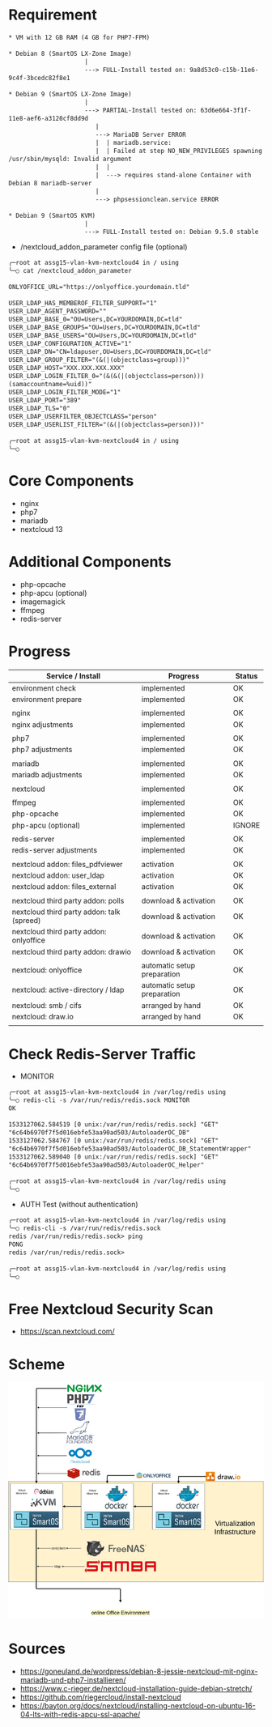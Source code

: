 
Requirement
===========

```
* VM with 12 GB RAM (4 GB for PHP7-FPM)

* Debian 8 (SmartOS LX-Zone Image)
                     |
                     ---> FULL-Install tested on: 9a8d53c0-c15b-11e6-9c4f-3bcedc82f8e1

* Debian 9 (SmartOS LX-Zone Image)
                     |
                     ---> PARTIAL-Install tested on: 63d6e664-3f1f-11e8-aef6-a3120cf8dd9d
                        |
                        ---> MariaDB Server ERROR
                        |  | mariadb.service:
                        |  | Failed at step NO_NEW_PRIVILEGES spawning /usr/sbin/mysqld: Invalid argument
                        |  |
                        |  ---> requires stand-alone Container with Debian 8 mariadb-server
                        |
                        ---> phpsessionclean.service ERROR

* Debian 9 (SmartOS KVM)
                     |
                     ---> FULL-Install tested on: Debian 9.5.0 stable
```

* /nextcloud_addon_parameter config file (optional)

```
╭─root at assg15-vlan-kvm-nextcloud4 in / using
╰─○ cat /nextcloud_addon_parameter

ONLYOFFICE_URL="https://onlyoffice.yourdomain.tld"

USER_LDAP_HAS_MEMBEROF_FILTER_SUPPORT="1"
USER_LDAP_AGENT_PASSWORD=""
USER_LDAP_BASE_0="OU=Users,DC=YOURDOMAIN,DC=tld"
USER_LDAP_BASE_GROUPS="OU=Users,DC=YOURDOMAIN,DC=tld"
USER_LDAP_BASE_USERS="OU=Users,DC=YOURDOMAIN,DC=tld"
USER_LDAP_CONFIGURATION_ACTIVE="1"
USER_LDAP_DN="CN=ldapuser,OU=Users,DC=YOURDOMAIN,DC=tld"
USER_LDAP_GROUP_FILTER="(&(|(objectclass=group)))"
USER_LDAP_HOST="XXX.XXX.XXX.XXX"
USER_LDAP_LOGIN_FILTER_0="(&(&(|(objectclass=person)))(samaccountname=%uid))"
USER_LDAP_LOGIN_FILTER_MODE="1"
USER_LDAP_PORT="389"
USER_LDAP_TLS="0"
USER_LDAP_USERFILTER_OBJECTCLASS="person"
USER_LDAP_USERLIST_FILTER="(&(|(objectclass=person)))"

╭─root at assg15-vlan-kvm-nextcloud4 in / using
╰─○
```

Core Components
===============

* nginx
* php7
* mariadb
* nextcloud 13

Additional Components
=====================

* php-opcache
* php-apcu (optional)
* imagemagick
* ffmpeg
* redis-server

Progress
========

| Service / Install                              | Progress                    | Status |
|---                                             |---                          |---     |
| environment check                              | implemented                 | OK     |
| environment prepare                            | implemented                 | OK     |
|                                                |                             |        |
| nginx                                          | implemented                 | OK     |
| nginx adjustments                              | implemented                 | OK     |
|                                                |                             |        |
| php7                                           | implemented                 | OK     |
| php7 adjustments                               | implemented                 | OK     |
|                                                |                             |        |
| mariadb                                        | implemented                 | OK     |
| mariadb adjustments                            | implemented                 | OK     |
|                                                |                             |        |
| nextcloud                                      | implemented                 | OK     |
|                                                |                             |        |
| ffmpeg                                         | implemented                 | OK     |
| php-opcache                                    | implemented                 | OK     |
| php-apcu (optional)                            | implemented                 | IGNORE |
|                                                |                             |        |
| redis-server                                   | implemented                 | OK     |
| redis-server adjustments                       | implemented                 | OK     |
|                                                |                             |        |
| nextcloud addon: files_pdfviewer               | activation                  | OK     |
| nextcloud addon: user_ldap                     | activation                  | OK     |
| nextcloud addon: files_external                | activation                  | OK     |
|                                                |                             |        |
| nextcloud third party addon: polls             | download & activation       | OK     |
| nextcloud third party addon: talk (spreed)     | download & activation       | OK     |
| nextcloud third party addon: onlyoffice        | download & activation       | OK     |
| nextcloud third party addon: drawio            | download & activation       | OK     |
|                                                |                             |        |
| nextcloud: onlyoffice                          | automatic setup preparation | OK     |
| nextcloud: active-directory / ldap             | automatic setup preparation | OK     |
| nextcloud: smb / cifs                          | arranged by hand            | OK     |
| nextcloud: draw.io                             | arranged by hand            | OK     |
|                                                |                             |        |

Check Redis-Server Traffic
==========================

* MONITOR

```
╭─root at assg15-vlan-kvm-nextcloud4 in /var/log/redis using
╰─○ redis-cli -s /var/run/redis/redis.sock MONITOR
OK

1533127062.584519 [0 unix:/var/run/redis/redis.sock] "GET" "6c64b6970f7f5d016ebfe53aa90ad503/AutoloaderOC_DB"
1533127062.584767 [0 unix:/var/run/redis/redis.sock] "GET" "6c64b6970f7f5d016ebfe53aa90ad503/AutoloaderOC_DB_StatementWrapper"
1533127062.589040 [0 unix:/var/run/redis/redis.sock] "GET" "6c64b6970f7f5d016ebfe53aa90ad503/AutoloaderOC_Helper"

╭─root at assg15-vlan-kvm-nextcloud4 in /var/log/redis using
╰─○
```

* AUTH Test (without authentication)

```
╭─root at assg15-vlan-kvm-nextcloud4 in /var/log/redis using
╰─○ redis-cli -s /var/run/redis/redis.sock
redis /var/run/redis/redis.sock> ping
PONG
redis /var/run/redis/redis.sock>

╭─root at assg15-vlan-kvm-nextcloud4 in /var/log/redis using
╰─○
```

Free Nextcloud Security Scan
============================

* https://scan.nextcloud.com/

Scheme
======

![](images/ass_build_nextcloud_container_.jpg)

Sources
=======

* https://goneuland.de/wordpress/debian-8-jessie-nextcloud-mit-nginx-mariadb-und-php7-installieren/
* https://www.c-rieger.de/nextcloud-installation-guide-debian-stretch/
* https://github.com/riegercloud/install-nextcloud
* https://bayton.org/docs/nextcloud/installing-nextcloud-on-ubuntu-16-04-lts-with-redis-apcu-ssl-apache/

